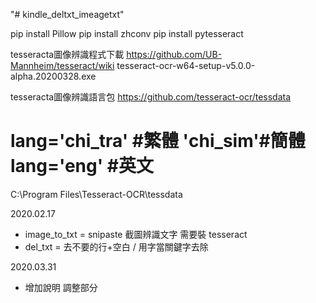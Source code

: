 ﻿"# kindle_deltxt_imeagetxt" 

pip install Pillow
pip install zhconv
pip install pytesseract

tesseracta圖像辨識程式下載
https://github.com/UB-Mannheim/tesseract/wiki
tesseract-ocr-w64-setup-v5.0.0-alpha.20200328.exe

tesseracta圖像辨識語言包
https://github.com/tesseract-ocr/tessdata
# lang='chi_tra' #繁體 'chi_sim'#簡體 lang='eng' #英文
C:\Program Files\Tesseract-OCR\tessdata

2020.02.17 
+ image_to_txt = snipaste 截圖辨識文字 需要裝 tesseract
+ del_txt = 去不要的行+空白 / 用字當關鍵字去除

2020.03.31
+ 增加說明 調整部分
